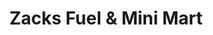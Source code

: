 ---
title: "Zacks Fuel & Mini Mart"
url: /clinton-township/zacks-fuel-and-mini-mart/
shop: convenience
---